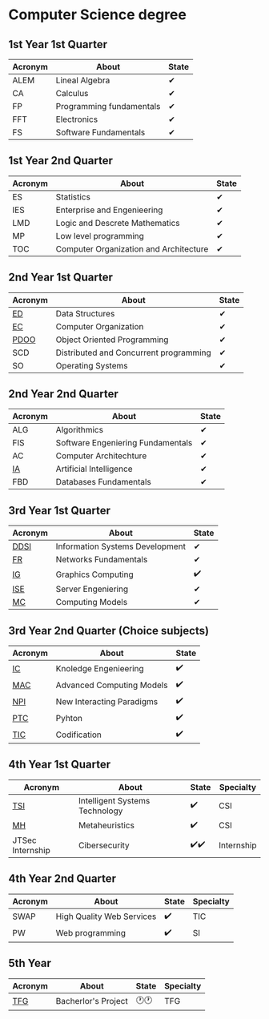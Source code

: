 # Computer Science degree

## 1st Year 1st Quarter 
|Acronym|About|State|
|-------|----|-----|
|ALEM|Lineal Algebra|✔|
|CA|Calculus|✔|
|FP|Programming fundamentals|✔|
|FFT|Electronics|✔|
|FS|Software Fundamentals|✔|

## 1st Year 2nd Quarter 

|Acronym|About|State|
|-------|----|-----|
|ES|Statistics|✔|
|IES|Enterprise and Engenieering|✔|
|LMD|Logic and Descrete Mathematics|✔|
|MP|Low level programming|✔|
|TOC|Computer Organization and Architecture|✔|

## 2nd Year 1st Quarter 

|Acronym|About|State|
|-------|----|-----|
|[ED](https://github.com/Cristinasj/practica2ED)|Data Structures|✔|
|[EC](https://github.com/Cristinasj/arduino)|Computer Organization|✔|
|[PDOO](https://github.com/inowen/Civitas)|Object Oriented Programming|✔|
|SCD|Distributed and Concurrent programming|✔|
|SO|Operating Systems|✔|

## 2nd Year 2nd Quarter 

|Acronym|About|State|
|-------|----|-----|
|ALG|Algorithmics|✔|
|FIS|Software Engeniering Fundamentals|✔|
|AC|Computer Architechture|✔|
|[IA](https://github.com/Cristinasj/chatBot)|Artificial Intelligence|✔|
|FBD|Databases Fundamentals|✔|

## 3rd Year 1st Quarter 

|Acronym|About|State|
|-------|----|-----|
|[DDSI](https://github.com/Cristinasj/DDSI-X)|Information Systems Development|✔|
|[FR](https://github.com/Cristinasj/FR)|Networks Fundamentals|✔|
|[IG](https://github.com/Cristinasj/IG)|Graphics Computing|✔️|
|[ISE](https://github.com/Cristinasj/ISE)|Server Engeniering|✔|
|[MC](https://github.com/Cristinasj/MC)|Computing Models|✔|

## 3rd Year 2nd Quarter  (Choice subjects) 

|Acronym|About|State|
|-------|-----|-----|
|[IC](https://github.com/Cristinasj/IC)|Knoledge Engenieering|✔️|
|[MAC](https://github.com/Cristinasj/MAC)|Advanced Computing Models|✔️|
|[NPI](https://github.com/CarnifexRegis/P02-NPI)|New Interacting Paradigms|✔️|CSI|
|[PTC](https://github.com/Cristinasj/PTC)|Pyhton|✔️|Optativa|
|[TIC](https://github.com/Cristinasj/TIC)|Codification|✔️|Optativa| 

## 4th Year 1st Quarter  
|Acronym|About|State|Specialty|
|-------|-----|-----|------------|
|[TSI](https://github.com/Cristinasj/TSI)|Intelligent Systems Technology|✔️|CSI|
|[MH](https://github.com/Cristinasj/Metaheuristics)|Metaheuristics|✔️|CSI|
|JTSec Internship|Cibersecurity|✔️✔️|Internship|

## 4th Year 2nd Quarter  
|Acronym|About|State|Specialty|
|-------|-----|-----|------------|
|SWAP|High Quality Web Services|✔️|TIC|
|PW|Web programming|✔️|SI|

## 5th Year 
|Acronym|About|State|Specialty|
|-------|-----|-----|------------|
|[TFG](https://github.com/Cristinasj/TFG)|Bacherlor's Project|🕐🕐|TFG|
